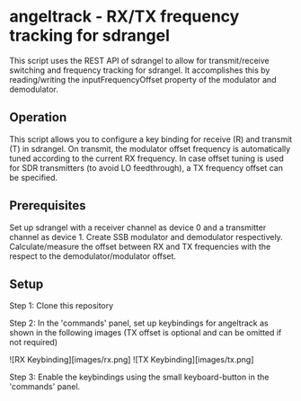 # angeltrack - RX/TX frequency tracking for sdrangel
This script uses the REST API of sdrangel to allow for transmit/receive switching and frequency tracking for sdrangel. It accomplishes this by reading/writing the inputFrequencyOffset property of the modulator and demodulator.

## Operation
This script allows you to configure a key binding for receive (R) and transmit (T) in sdrangel. On transmit, the modulator offset frequency is automatically tuned according to the current RX frequency. In case offset tuning is used for SDR transmitters (to avoid LO feedthrough), a TX frequency offset can be specified.

## Prerequisites
Set up sdrangel with a receiver channel as device 0 and a transmitter channel as device 1. Create SSB modulator and demodulator respectively. Calculate/measure the offset between RX and TX frequencies with the respect to the demodulator/modulator offset.

## Setup
Step 1: Clone this repository

Step 2: In the 'commands' panel, set up keybindings for angeltrack as shown in the following images (TX offset is optional and can be omitted if not required)

![RX Keybinding][images/rx.png]
![TX Keybinding][images/tx.png]

Step 3: Enable the keybindings using the small keyboard-button in the 'commands' panel.
